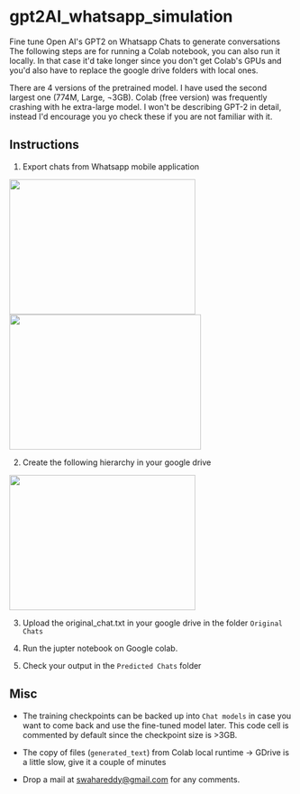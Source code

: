 # gpt2AI_whatsapp_simulation
Fine tune Open AI's GPT2 on Whatsapp Chats to generate conversations
The following steps are for running a Colab notebook, you can also run it locally. In that case it'd take longer since you don't get Colab's GPUs and you'd also have to replace the google drive folders with local ones.

There are 4 versions of the pretrained model. I have used the second largest one (774M, Large, ¬3GB). Colab (free version) was frequently crashing with he extra-large model.
I won't be describing GPT-2 in detail, instead I'd encourage you yo check these if you are not familiar with it.

## Instructions
1. Export chats from Whatsapp mobile application

<img src="https://github.com/swahareddy/gpt2AI_whatsapp_simulation/blob/master/readme_images/WhatsApp%20Image%202020-08-02%20at%2011.52.43.jpeg" height="240" width="330"> <img src="https://github.com/swahareddy/gpt2AI_whatsapp_simulation/blob/master/readme_images/WhatsApp%20Image%202020-08-02%20at%2011.52.43%20(1).jpeg" height="240" width="340">

2. Create the following hierarchy in your google drive 
<img src="https://github.com/swahareddy/gpt2AI_whatsapp_simulation/blob/master/readme_images/gdrive_structure.png" height="240" width="330">

3. Upload the original_chat.txt in your google drive in the folder `Original Chats`

4. Run the jupter notebook on Google colab.

5. Check your output in the `Predicted Chats` folder

## Misc

* The training checkpoints can be backed up into `Chat models` in case you want to come back and use the fine-tuned model later. This code cell is commented by default since the checkpoint size is >3GB.

* The copy of files (`generated_text`) from Colab local runtime -> GDrive is a little slow, give it a couple of minutes

* Drop a mail at swahareddy@gmail.com for any comments.
